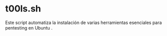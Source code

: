 # t00ls.sh
Este script automatiza la instalación de varias herramientas esenciales para pentesting en Ubuntu . 
